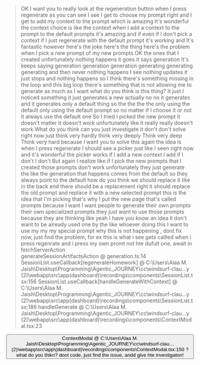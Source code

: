 > OK I want you to really look at the regeneration button when I press regenerate as you can see I see I get to choose my prompt right and I get 
to add my context to the prompt which is amazing It's wonderful the context choice is like the context when I add a context to the prompt to the 
default prompts it's amazing and if even if I don't pick a context if I just regenerate with the default prompt it's working and it's fantastic 
however here's the joke here's the thing here's the problem when I pick a new prompt of my new prompts OK the ones that I created unfortunately 
nothing happens it goes it says generation It's keeps saying generation generation generation generating generating generating and then never 
nothing happens I see nothing updates it just stops and nothing happens so I think there's something missing in the loop and this big loop there's
 something that is not allowing me to generate as much as I want what do you think is this thing? It just I noticed something it just generates a 
new actually no no it generates and it generates only a default thing so the the the the only using the default only using the default prompt so 
no matter if I choose it or not it always use the default one  So I tried I picked the new prompt it doesn't matter it doesn't work unfortunately 
like it really really doesn't work What do you think can you just investigate it don't don't solve right now just think very hardly think very 
deeply Think very deep Think very hard because I want you to solve this again the idea is when I press regenerate I should see a picker just like 
I seen right now and it's wonderful the picker works if I add a new context I add if I don't I don't But again I realize like if I pick the new 
prompts that I created those prompts don't work unfortunately they just generate the like the generation that happens comes from the default so 
they always point to the default how do you think we should replace it like in the back end there should be a replacement right it should replace 
the old prompt and replace it with a new selected prompt this is the idea that I'm picking that's why I put the new page that's called prompts 
because I want I want people to generate their own prompts their own specialized prompts they just want to use those prompts because they are 
thinking like yeah I have you know an idea II don't want to be already used one by the like whoever doing this I want to use my my my special 
prompt why this is not happening , dont fix now, just find the problem, for ex this is what i see gets callled when i press regenrate and i press 
my own promt not hte dufult one, await in fetchServerAction        
generateSessionArtifactsAction    @    generation.ts:14
SessionList.useCallback[regenerateHomework]    @    C:\Users\Alaa M. Jaish\Desktop\Programming\Agentic_JOURNEY\cc\windsurf-clau…y 
(2)\webapp\src\app\(dashboard)\recordings\components\SessionList.tsx:156
SessionList.useCallback[handleGenerateWithContext]    @    C:\Users\Alaa M. Jaish\Desktop\Programming\Agentic_JOURNEY\cc\windsurf-clau…y 
(2)\webapp\src\app\(dashboard)\recordings\components\SessionList.tsx:186
handleGenerate    @    C:\Users\Alaa M. Jaish\Desktop\Programming\Agentic_JOURNEY\cc\windsurf-clau…y 
(2)\webapp\src\app\(dashboard)\recordings\components\ContextModal.tsx:23
<button>        
ContextModal    @    C:\Users\Alaa M. Jaish\Desktop\Programming\Agentic_JOURNEY\cc\windsurf-clau… 
(2)\webapp\src\app\(dashboard)\recordings\components\ContextModal.tsx:150
 ? what do you thikn? dont code, just find the issue, andd give hte investigaton!
